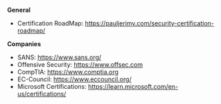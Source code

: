 **General**
- Certification RoadMap: https://pauljerimy.com/security-certification-roadmap/

**Companies**
- SANS: https://www.sans.org/
- Offensive Security: https://www.offsec.com
- CompTIA: https://www.comptia.org
- EC-Council: https://www.eccouncil.org/
- Microsoft Certifications: https://learn.microsoft.com/en-us/certifications/
